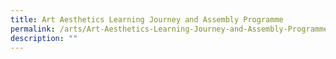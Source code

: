 ```yaml
---
title: Art Aesthetics Learning Journey and Assembly Programme
permalink: /arts/Art-Aesthetics-Learning-Journey-and-Assembly-Programme/
description: ""
---
```

